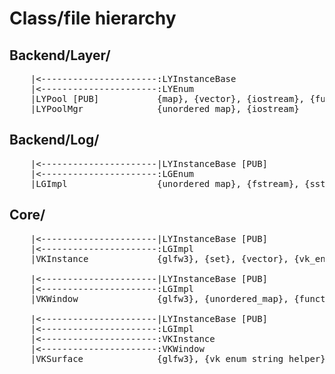 # Class/file hierarchy

## Backend/Layer/
<pre>
    |<----------------------:LYInstanceBase
    |<----------------------:LYEnum
    |LYPool [PUB]           {map}, {vector}, {iostream}, {functional}
    |LYPoolMgr              {unordered_map}, {iostream}
</pre>

## Backend/Log/
<pre>
    |<----------------------|LYInstanceBase [PUB]
    |<----------------------:LGEnum
    |LGImpl                 {unordered_map}, {fstream}, {sstream}, {iostream}
</pre>

## Core/
<pre>
    |<----------------------|LYInstanceBase [PUB]
    |<----------------------:LGImpl
    |VKInstance             {glfw3}, {set}, {vector}, {vk_enum_string_helper}

    |<----------------------|LYInstanceBase [PUB]
    |<----------------------:LGImpl
    |VKWindow               {glfw3}, {unordered_map}, {functional}

    |<----------------------|LYInstanceBase [PUB]
    |<----------------------:LGImpl
    |<----------------------:VKInstance
    |<----------------------:VKWindow
    |VKSurface              {glfw3}, {vk_enum_string_helper}
</pre>